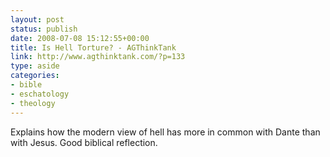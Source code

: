 ```yaml
---
layout: post
status: publish
date: 2008-07-08 15:12:55+00:00
title: Is Hell Torture? - AGThinkTank
link: http://www.agthinktank.com/?p=133
type: aside
categories:
- bible
- eschatology
- theology
---
```


Explains how the modern view of hell has more in common with Dante than with Jesus. Good biblical reflection.
